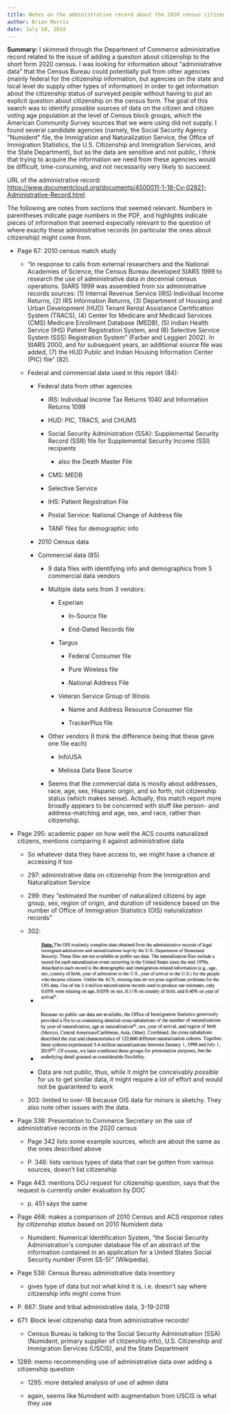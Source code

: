 ```yaml
---
title: Notes on the administrative record about the 2020 census citizenship question
author: Brian Morris
date: July 10, 2019
---
```


**Summary:** I skimmed through the Department of Commerce administrative
record related to the issue of adding a question about citizenship to
the short form 2020 census. I was looking for information about
“administrative data” that the Census Bureau could potentially pull
from other agencies (mainly federal for the citizenship information, but
agencies on the state and local level do supply other types of
information) in order to get information about the citizenship status of
surveyed people without having to put an explicit question about
citizenship on the census form. The goal of this search was to identify
possible sources of data on the citizen and citizen voting age
population at the level of Census block groups, which the American
Community Survey sources that we were using did not supply. I found
several candidate agencies (namely, the Social Security Agency
"Numident" file, the Immigration and Naturalization Service, the
Office of Immigration Statistics, the U.S. Citizenship and Immigration
Services, and the State Department), but as the data are sensitive and
not public, I think that trying to acquire the information we need from
these agencies would be difficult, time-consuming, and not necessarily
very likely to succeed.

URL of the administrative record:
<https://www.documentcloud.org/documents/4500011-1-18-Cv-02921-Administrative-Record.html>

The following are notes from sections that seemed relevant. Numbers in
parentheses indicate page numbers in the PDF, and highlights indicate
pieces of information that seemed especially relevant to the question of
where exactly these administrative records (in particular the ones about
citizenship) might come from.

  - Page 67: 2010 census match study
    
      - “In response to calls from external researchers and the National
        Academies of Science, the Census Bureau developed StARS 1999 to
        research the use of administrative data in decennial census
        operations. StARS 1999 was assembled from six administrative
        records sources: (1) Internal Revenue Service (IRS) Individual
        Income Returns, (2) IRS Information Returns, (3) Department of
        Housing and Urban Development (HUD) Tenant Rental Assistance
        Certification System (TRACS), (4) Center for Medicare and
        Medicaid Services (CMS) Medicare Enrollment Database (MEDB), (5)
        Indian Health Service (IHS) Patient Registration System, and (6)
        Selective Service System (SSS) Registration System” (Farber and
        Leggieri 2002). In StARS 2000, and for subsequent years, an
        additional source file was added, (7) the HUD Public and Indian
        Housing Information Center (PIC) file” (82).
    
      - Federal and commercial data used in this report (84):
        
          - Federal data from other agencies
            
              - IRS: Individual Income Tax Returns 1040 and Information
                Returns 1099
            
              - HUD: PIC, TRACS, and CHUMS
            
              - Social Security Administration (SSA): Supplemental
                Security Record (SSR) file for Supplemental Security
                Income (SSI) recipients
                
                  - also the Death Master File
            
              - CMS: MEDB
            
              - Selective Service
            
              - IHS: Patient Registration File
            
              - Postal Service: National Change of Address file
            
              - TANF files for demographic info
        
          - 2010 Census data
        
          - Commercial data (85)
            
              - 9 data files with identifying info and demographics from
                5 commercial data vendors
            
              - Multiple data sets from 3 vendors:
                
                  - Experian
                    
                      - In-Source file
                    
                      - End-Dated Records file
                
                  - Targus
                    
                      - Federal Consumer file
                    
                      - Pure Wireless file
                    
                      - National Address File
                
                  - Veteran Service Group of Illinois
                    
                      - Name and Address Resource Consumer file
                    
                      - TrackerPlus file
            
              - Other vendors (I think the difference being that these
                gave one file each)
                
                  - InfoUSA
                
                  - Melissa Data Base Source
            
              - Seems that the commercial data is mostly about
                addresses, race, age, sex, Hispanic origin, and so
                forth, not citizenship status (which makes sense).
                Actually, this match report more broadly appears to be
                concerned with stuff like person- and address-matching
                and age, sex, and race, rather than citizenship.

  - Page 295: academic paper on how well the ACS counts naturalized
    citizens, mentions comparing it against administrative data
    
      - So whatever data they have access to, we might have a chance at
        accessing it too
    
      - 297: administrative data on citizenship from the Immigration and
        Naturalization Service
    
      - 299: they “estimated the number of naturalized citizens by age
        group, sex, region of origin, and duration of residence based on
        the number of Office of Immigration Statistics (OIS)
        naturalization records”
    
      - 302:

          - ![](media/image1.png) 

          - ![](media/image2.png)
        
          - Data are not public, thus, while it might be conceivably
            *possible* for us to get similar data, it might require a
            lot of effort and would not be guaranteed to work
    
      - 303: limited to over-18 because OIS data for minors is sketchy.
        They also note other issues with the data.

  - Page 338: Presentation to Commerce Secretary on the use of
    administrative records in the 2020 census
    
      - Page 342 lists some example sources, which are about the same as
        the ones described above
    
      - P. 346: lists various types of data that can be gotten from
        various sources, doesn’t list citizenship

  - Page 443: mentions DOJ request for citizenship question, says that
    the request is currently under evaluation by DOC
    
      - p. 451 says the same

  - Page 468: makes a comparison of 2010 Census and ACS response rates
    *by citizenship status* based on 2010 Numident data
    
      - Numident: Numerical Identification System, “the Social Security
        Administration's computer database file of an abstract of the
        information contained in an application for a United States
        Social Security number (Form SS-5)” (Wikipedia).

  - Page 536: Census Bureau administrative data inventory
    
      - gives type of data but not what kind it is, i.e. doesn’t say
        where citizenship info might come from

  - P. 667: State and tribal administrative data, 3-19-2018

  - 671: Block level citizenship data from administrative records\!
    
      - Census Bureau is talking to the Social Security Administration
        (SSA) (Numident, primary supplier of citizenship info), U.S.
        Citizenship and Immigration Services (USCIS), and the State
        Department

  - 1289: memo recommending use of administrative data over adding a
    citizenship question
    
      - 1295: more detailed analysis of use of admin data
    
      - again, seems like Numident with augmentation from USCIS is what
        they use

